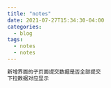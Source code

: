 ```yaml
---
title: "notes"
date: 2021-07-27T15:34:30-04:00
categories:
  - blog
tags:
  - notes
  - notes
---
```


```txt
新增界面的子页面提交数据是否全部提交
下拉数据对应显示

```

